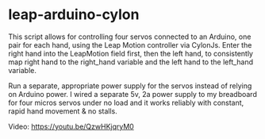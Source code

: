 # leap-arduino-cylon
This script allows for controlling four servos connected to an Arduino, one pair for each hand, using the Leap Motion controller via CylonJs. Enter the right hand into the LeapMotion field first, then the left hand, to consistently map right hand to the right_hand variable and the left hand to the left_hand variable.

Run a separate, appropriate power supply for the servos instead of relying on Arduino power. I wired a separate 5v, 2a power supply to my breadboard for four micros servos under no load and it works reliably with constant, rapid hand movement & no stalls.

Video:
https://youtu.be/QzwHKjqryM0
